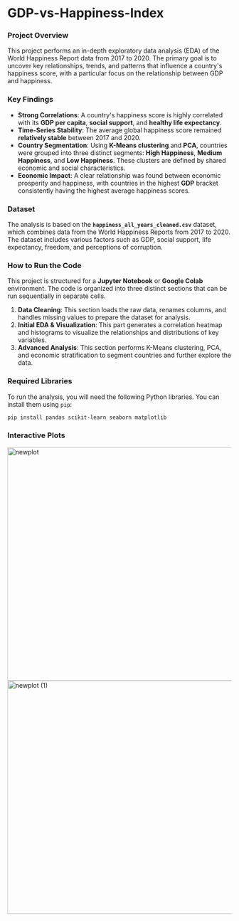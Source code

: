 # GDP-vs-Happiness-Index

### **Project Overview**

This project performs an in-depth exploratory data analysis (EDA) of the World Happiness Report data from 2017 to 2020. The primary goal is to uncover key relationships, trends, and patterns that influence a country's happiness score, with a particular focus on the relationship between GDP and happiness.

### **Key Findings**

  * **Strong Correlations**: A country's happiness score is highly correlated with its **GDP per capita**, **social support**, and **healthy life expectancy**.
  * **Time-Series Stability**: The average global happiness score remained **relatively stable** between 2017 and 2020.
  * **Country Segmentation**: Using **K-Means clustering** and **PCA**, countries were grouped into three distinct segments: **High Happiness**, **Medium Happiness**, and **Low Happiness**. These clusters are defined by shared economic and social characteristics.
  * **Economic Impact**: A clear relationship was found between economic prosperity and happiness, with countries in the highest **GDP** bracket consistently having the highest average happiness scores.

### **Dataset**

The analysis is based on the **`happiness_all_years_cleaned.csv`** dataset, which combines data from the World Happiness Reports from 2017 to 2020. The dataset includes various factors such as GDP, social support, life expectancy, freedom, and perceptions of corruption.

### **How to Run the Code**

This project is structured for a **Jupyter Notebook** or **Google Colab** environment. The code is organized into three distinct sections that can be run sequentially in separate cells.

1.  **Data Cleaning**: This section loads the raw data, renames columns, and handles missing values to prepare the dataset for analysis.
2.  **Initial EDA & Visualization**: This part generates a correlation heatmap and histograms to visualize the relationships and distributions of key variables.
3.  **Advanced Analysis**: This section performs K-Means clustering, PCA, and economic stratification to segment countries and further explore the data.

### **Required Libraries**

To run the analysis, you will need the following Python libraries. You can install them using `pip`:

```bash
pip install pandas scikit-learn seaborn matplotlib
```
### **Interactive Plots** 
<img width="1100" height="525" alt="newplot" src="https://github.com/user-attachments/assets/aa8b4cc4-bfce-4712-a0bc-8903dd38e36b" />

<img width="1112" height="525" alt="newplot (1)" src="https://github.com/user-attachments/assets/60b05b39-1918-4e93-b98b-0ae0282a1804" />
